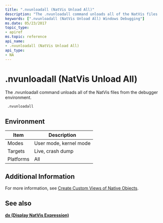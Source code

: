 ```yaml
---
title: ".nvunloadall (NatVis Unload All)"
description: "The .nvunloadall command unloads all of the NatVis files from the debugger environment."
keywords: [".nvunloadall (NatVis Unload All) Windows Debugging"]
ms.date: 05/23/2017
topic_type:
- apiref
ms.topic: reference
api_name:
- .nvunloadall (NatVis Unload All)
api_type:
- NA
---
```


# .nvunloadall (NatVis Unload All)

The .nvunloadall command unloads all of the NatVis files from the debugger environment.

```dbgcmd
 .nvunloadall
```

## Environment

|  Item  | Description          |
|--------|----------------------|
|Modes   |User mode, kernel mode|
|Targets |Live, crash dump      |
|Platforms|All                  |

## Additional Information

For more information, see [Create Custom Views of Native Objects](/visualstudio/debugger/create-custom-views-of-native-objects).

## See also

[**dx (Display NatVis Expression)**](dx--display-visualizer-variables-.md)

